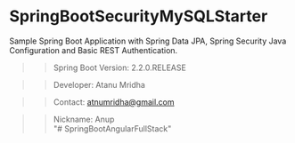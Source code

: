 # SpringBootSecurityMySQLStarter

Sample Spring Boot Application with Spring Data JPA, Spring Security Java Configuration and Basic REST Authentication.

>> Spring Boot Version: 
>> 2.2.0.RELEASE        

>> Developer: Atanu Mridha        

>> Contact: atnumridha@gmail.com 

>> Nickname: Anup                 
"# SpringBootAngularFullStack" 
